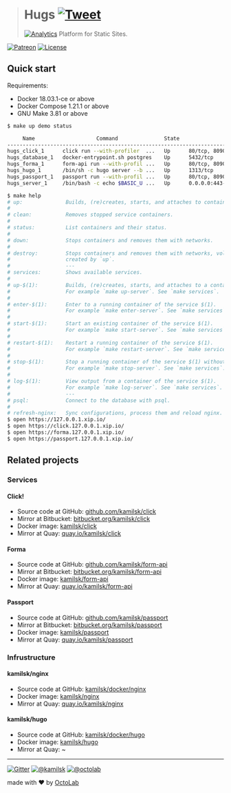 > # Hugs [![Tweet](https://img.shields.io/twitter/url/http/shields.io.svg?style=social)](https://twitter.com/intent/tweet?text=Platform%20for%20Static%20Sites&url=https://octolab.github.io/hugs/&via=octolab_inc&hashtags=platform,static-sites)
> [![Analytics](https://ga-beacon.appspot.com/UA-109817251-25/hugs/readme?pixel)](https://octolab.github.io/hugs/)
> Platform for Static Sites.

[![Patreon](https://img.shields.io/badge/patreon-donate-orange.svg)](https://www.patreon.com/octolab)
[![License](https://img.shields.io/badge/license-MIT-blue.svg)](LICENSE)

## Quick start

Requirements:

- Docker 18.03.1-ce or above
- Docker Compose 1.21.1 or above
- GNU Make 3.81 or above

```bash
$ make up demo status

     Name                    Command               State                    Ports
---------------------------------------------------------------------------------------------------
hugs_click_1      click run --with-profiler  ...   Up      80/tcp, 8090/tcp, 8091/tcp
hugs_database_1   docker-entrypoint.sh postgres    Up      5432/tcp
hugs_forma_1      form-api run --with-profil ...   Up      80/tcp, 8090/tcp, 8091/tcp
hugs_hugo_1       /bin/sh -c hugo server --b ...   Up      1313/tcp
hugs_passport_1   passport run --with-profil ...   Up      80/tcp, 8090/tcp, 8091/tcp
hugs_server_1     /bin/bash -c echo $BASIC_U ...   Up      0.0.0.0:443->443/tcp, 0.0.0.0:80->80/tcp

$ make help
# up:              Builds, (re)creates, starts, and attaches to containers for a service.
#
# clean:           Removes stopped service containers.
#
# status:          List containers and their status.
#
# down:            Stops containers and removes them with networks.
#
# destroy:         Stops containers and removes them with networks, volumes, and images
#                  created by `up`.
#                  ---
# services:        Shows available services.
#
# up-$(1):         Builds, (re)creates, starts, and attaches to a container of the service $(1).
#                  For example `make up-server`. See `make services`.
#
# enter-$(1):      Enter to a running container of the service $(1).
#                  For example `make enter-server`. See `make services`.
#
# start-$(1):      Start an existing container of the service $(1).
#                  For example `make start-server`. See `make services`.
#
# restart-$(1):    Restart a running container of the service $(1).
#                  For example `make restart-server`. See `make services`.
#
# stop-$(1):       Stop a running container of the service $(1) without removing them.
#                  For example `make stop-server`. See `make services`.
#
# log-$(1):        View output from a container of the service $(1).
#                  For example `make log-server`. See `make services`.
#                  ---
# psql:            Connect to the database with psql.
#
# refresh-nginx:   Sync configurations, process them and reload nginx.
$ open https://127.0.0.1.xip.io/
$ open https://click.127.0.0.1.xip.io/
$ open https://forma.127.0.0.1.xip.io/
$ open https://passport.127.0.0.1.xip.io/
```

## Related projects

### Services

#### Click!

- Source code at GitHub: [github.com/kamilsk/click](https://github.com/kamilsk/click)
- Mirror at Bitbucket: [bitbucket.org/kamilsk/click](https://bitbucket.org/kamilsk/click)
- Docker image: [kamilsk/click](https://hub.docker.com/r/kamilsk/click/)
- Mirror at Quay: [quay.io/kamilsk/click](https://quay.io/repository/kamilsk/click)

#### Forma

- Source code at GitHub: [github.com/kamilsk/form-api](https://github.com/kamilsk/form-api)
- Mirror at Bitbucket: [bitbucket.org/kamilsk/form-api](https://bitbucket.org/kamilsk/form-api)
- Docker image: [kamilsk/form-api](https://hub.docker.com/r/kamilsk/form-api/)
- Mirror at Quay: [quay.io/kamilsk/form-api](https://quay.io/repository/kamilsk/form-api)

#### Passport

- Source code at GitHub: [github.com/kamilsk/passport](https://github.com/kamilsk/passport)
- Mirror at Bitbucket: [bitbucket.org/kamilsk/passport](https://bitbucket.org/kamilsk/passport)
- Docker image: [kamilsk/passport](https://hub.docker.com/r/kamilsk/passport/)
- Mirror at Quay: [quay.io/kamilsk/passport](https://quay.io/repository/kamilsk/passport)

### Infrustructure

#### kamilsk/nginx

- Source code at GitHub: [kamilsk/docker/nginx](https://github.com/kamilsk/shared/tree/docker-common#kamilsknginx-mirror-at-quayio)
- Docker image: [kamilsk/nginx](https://hub.docker.com/r/kamilsk/nginx/)
- Mirror at Quay: [quay.io/kamilsk/nginx](https://quay.io/repository/kamilsk/nginx)

#### kamilsk/hugo

- Source code at GitHub: [kamilsk/docker/hugo](https://github.com/kamilsk/shared/tree/docker-go#kamilskhugo)
- Docker image: [kamilsk/hugo](https://hub.docker.com/r/kamilsk/hugo/)
- Mirror at Quay: ~

---

[![Gitter](https://badges.gitter.im/Join%20Chat.svg)](https://gitter.im/octolab/hugs)
[![@kamilsk](https://img.shields.io/badge/author-%40kamilsk-blue.svg)](https://twitter.com/ikamilsk)
[![@octolab](https://img.shields.io/badge/sponsor-%40octolab-blue.svg)](https://twitter.com/octolab_inc)

made with ❤️ by [OctoLab](https://www.octolab.org/)
